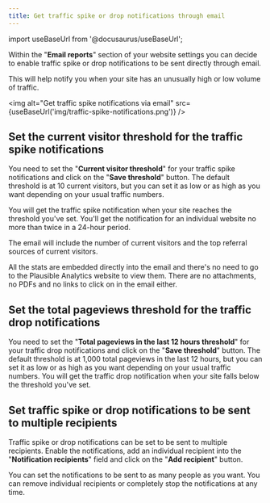 ```yaml
---
title: Get traffic spike or drop notifications through email
---
```


import useBaseUrl from '@docusaurus/useBaseUrl';

Within the "**Email reports**" section of your website settings you can decide to enable traffic spike or drop notifications to be sent directly through email. 

This will help notify you when your site has an unusually high or low volume of traffic. 

<img alt="Get traffic spike notifications via email" src={useBaseUrl('img/traffic-spike-notifications.png')} />

## Set the current visitor threshold for the traffic spike notifications

You need to set the "**Current visitor threshold**" for your traffic spike notifications and click on the "**Save threshold**" button. The default threshold is at 10 current visitors, but you can set it as low or as high as you want depending on your usual traffic numbers. 

You will get the traffic spike notification when your site reaches the threshold you've set. You'll get the notification for an individual website no more than twice in a 24-hour period.

The email will include the number of current visitors and the top referral sources of current visitors. 

All the stats are embedded directly into the email and there's no need to go to the Plausible Analytics website to view them. There are no attachments, no PDFs and no links to click on in the email either.

## Set the total pageviews threshold for the traffic drop notifications

You need to set the "**Total pageviews in the last 12 hours threshold**" for your traffic drop notifications and click on the "**Save threshold**" button. The default threshold is at 1,000 total pageviews in the last 12 hours, but you can set it as low or as high as you want depending on your usual traffic numbers. You will get the traffic drop notification when your site falls below the threshold you've set.

## Set traffic spike or drop notifications to be sent to multiple recipients

Traffic spike or drop notifications can be set to be sent to multiple recipients. Enable the notifications, add an individual recipient into the "**Notification recipients**" field and click on the "**Add recipient**" button. 

You can set the notifications to be sent to as many people as you want. You can remove individual recipients or completely stop the notifications at any time.
